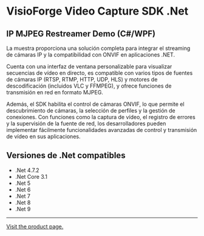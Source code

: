 ﻿# VisioForge Video Capture SDK .Net

## IP MJPEG Restreamer Demo (C#/WPF)

La muestra proporciona una solución completa para integrar el streaming de cámaras IP y la compatibilidad con ONVIF en aplicaciones .NET.

Cuenta con una interfaz de ventana personalizable para visualizar secuencias de vídeo en directo, es compatible con varios tipos de fuentes de cámaras IP (RTSP, RTMP, HTTP, UDP, HLS) y motores de descodificación (incluidos VLC y FFMPEG), y ofrece funciones de transmisión en red en formato MJPEG.

Además, el SDK habilita el control de cámaras ONVIF, lo que permite el descubrimiento de cámaras, la selección de perfiles y la gestión de conexiones. Con funciones como la captura de vídeo, el registro de errores y la supervisión de la fuente de red, los desarrolladores pueden implementar fácilmente funcionalidades avanzadas de control y transmisión de vídeo en sus aplicaciones.

## Versiones de .Net compatibles

* .Net 4.7.2
* .Net Core 3.1
* .Net 5
* .Net 6
* .Net 7
* .Net 8
* .Net 9
  
---

[Visit the product page.](https://www.visioforge.com/video-capture-sdk-net)
